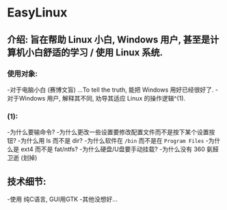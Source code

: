 # EasyLinux

## 介绍: 旨在帮助 Linux 小白, Windows 用户, 甚至是计算机小白舒适的学习 / 使用 Linux 系统.

### 使用对象: 
-对于电脑小白 (赛博文盲) ...To tell the truth, 能把 Windows 用好已经很好了.
-对于Windows 用户, 解释其不同, 劝导其适应 Linux 的操作逻辑^(1).
	
### (1):
-为什么要输命令?
-为什么更改一些设置要修改配置文件而不是按下某个设置按钮?
-为什么用 ls 而不是 dir?
-为什么软件在 `/bin` 而不是在 `Program Files`
-为什么是 ext4 而不是 fat/ntfs?
-为什么硬盘/U盘要手动挂载?
-为什么没有 360 氨醛卫逝 (划掉)
	
## 技术细节:
-使用 纯C语言, GUI用GTK
-其他没想好...	
	
